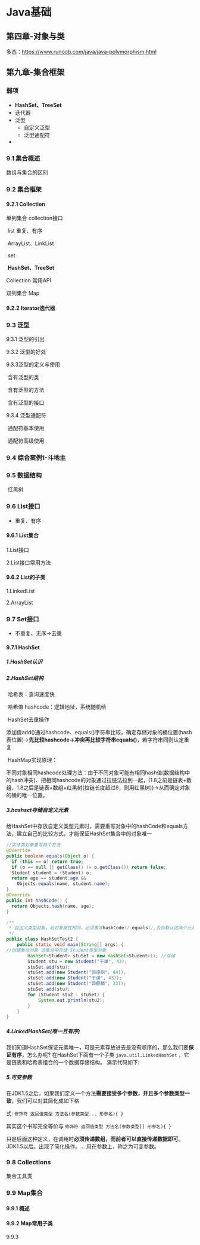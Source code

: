 # Java基础

## 第四章-对象与类

多态：https://www.runoob.com/java/java-polymorphism.html

#### 

## 第九章-集合框架

### 弱项

- **HashSet、TreeSet**
- 迭代器
- 泛型
  - 自定义泛型
  - 泛型通配符
- 

### 9.1 集合概述

数组与集合的区别

### 9.2 集合框架

#### 9.2.1 Collection

单列集合 collection接口

​	list 重复、有序

​		ArrayList、LinkList

​	set

​		**HashSet、TreeSet**

Collection 常用API

双列集合 Map

#### 9.2.2 Iterator迭代器

### 9.3 泛型

9.3.1 泛型的引出

9.3.2 泛型的好处

9.3.3泛型的定义与使用

​		含有泛型的类

​		含有泛型的方法

​		含有泛型的接口

9.3.4 泛型通配符

​	通配符基本使用

​	通配符高级使用

### 9.4 综合案例1-斗地主

### 9.5 数据结构

​	红黑树

### 9.6 List接口

- 重复、有序

#### 9.6.1 List集合

1.List接口

2.List接口常用方法

#### 9.6.2 List的子类

1.LinkedList

2.ArrayList

### 9.7 Set接口

- 不重复、无序→去重

#### 9.7.1 HashSet

##### 1.HashSet认识

##### 2.HashSet结构

​	哈希表：查询速度快

​	哈希值 hashcode：逻辑地址，系统随机给

​	HashSet去重操作

​		添加值add()通过hashcode、equals()字符串比较，确定存储对象的桶位置(hash表位置)→**先比较hashcode->冲突再比较字符串equals()**，若字符串同则认定重复

​	HashMap实现原理：

​		不同对象相同hashcode处理方法：由于不同对象可能有相同hash值(数据结构中的hash冲突)、把相同hashcode的对象通过拉链法拉到一起，(1.8之前是链表+数组、1.8之后是链表+数组+红黑树(拉链长度超过8，则用红黑树))->从而确定对象的桶的唯一位置。

##### 3.hashset存储自定义元素

​		给HashSet中存放自定义类型元素时，需要重写对象中的hashCode和equals方法，建立自己的比较方式，才能保证HashSet集合中的对象唯一

```java
//实体类对象重写两个方法
@Override
public boolean equals(Object o) {
  if (this == o) return true;
  if (o == null || getClass() != o.getClass()) return false;
  Student student = (Student) o;
  return age == student.age &&
    Objects.equals(name, student.name);
}
@Override
public int hashCode() {
  return Objects.hash(name, age);
}
```

```java
/**
 * 自定义类型对象，若对象属性相同，必须重写hashCode() equals(),否则默认这两个元素对象不同，不会去重
 */
public class HashSetTest2 {
    public static void main(String[] args) {
//创建集合对象 该集合中存储 Student类型对象
        HashSet<Student> stuSet = new HashSet<Student>(); //存储
        Student stu = new Student("于谦", 43);
        stuSet.add(stu);
        stuSet.add(new Student("郭德纲", 44));
        stuSet.add(new Student("于谦", 43));
        stuSet.add(new Student("郭麒麟", 23));
        stuSet.add(stu);
        for (Student stu2 : stuSet) {
            System.out.println(stu2);
        }
    }
}
```

##### 4.LinkedHashSet(唯一且有序)

我们知道HashSet保证元素唯一，可是元素存放进去是没有顺序的，那么我们要**保证有序**，怎么办呢? 在HashSet下面有一个子类 `java.util.LinkedHashSet` ，它是链表和哈希表组合的一个数据存储结构。 演示代码如下:



##### 5.可变参数

在JDK1.5之后，如果我们定义一个方法**需要接受多个参数，并且多个参数类型一致**，我们可以对其简化成如下格

式:
 `修饰符 返回值类型 方法名(参数类型... 形参名){ }`

其实这个书写完全等价与
 `修饰符 返回值类型 方法名(参数类型[] 形参名){ }`

只是后面这种定义，在调用时**必须传递数组，而前者可以直接传递数据即可**。 JDK1.5以后。出现了简化操作。... 用在参数上，称之为可变参数。

### 9.8 Collections

集合工具类

### 9.9 Map集合

#### 9.9.1 概述

#### 9.9.2 Map常用子类

9.9.3